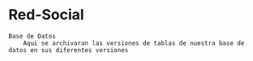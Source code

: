 # Red-Social
	Base de Datos
		Aqui se archivaran las versiones de tablas de nuestra base de datos en sus diferentes versiones
